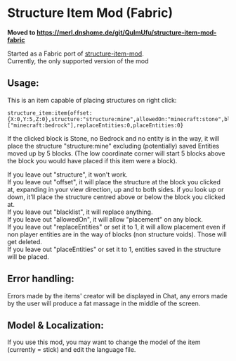 # Structure Item Mod (Fabric)

**Moved to https://merl.dnshome.de/git/QuImUfu/structure-item-mod-fabric**

Started as a Fabric port of [structure-item-mod](https://github.com/QuImUfu/structure-item-mod).  
Currently, the only supported version of the mod

Usage:
-------
This is an item capable of placing structures on right click:
```
structure_item:item{offset:{X:0,Y:5,Z:0},structure:"structure:mine",allowedOn:"minecraft:stone",blacklist:["minecraft:bedrock"],replaceEntities:0,placeEntities:0}
```  
If the clicked block is Stone, no Bedrock and no entity is in the way, it will place the structure "structure:mine" excluding (potentially) saved Entities moved up by 5 blocks. (The low coordinate corner will start 5 blocks above the block you would have placed if this item were a block).

If you leave out "structure", it won't work.  
If you leave out "offset", it will place the structure at the block you clicked at, expanding in your view direction, up and to both sides. if you look up or down, it'll place the structure centred above or below the block you clicked at.  
If you leave out "blacklist", it will replace anything.  
If you leave out "allowedOn", it will allow "placement" on any block.  
If you leave out "replaceEntities" or set it to 1, it will allow placement even if non player entities are in the way of blocks (non structure voids). Those will get deleted.  
If you leave out "placeEntities" or set it to 1, entities saved in the structure will be placed.

Error handling:
---------------
Errors made by the items' creator will be displayed in Chat, any errors made by the user will produce a fat massage in the middle of the screen.

Model & Localization:
---------------------
If you use this mod, you may want to change the model of the item (currently = stick) and edit the language file.
